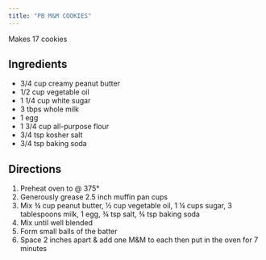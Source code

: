 ```yaml
---
title: "PB M&M COOKIES"
---
```


Makes 17 cookies

## Ingredients


* 3/4 cup creamy peanut butter
* 1/2 cup vegetable oil
* 1 1/4 cup white sugar
* 3 tbps whole milk
* 1 egg
* 1 3/4 cup all-purpose flour
* 3/4 tsp kosher salt
* 3/4 tsp baking soda

## Directions
1. Preheat oven to @ 375°
2. Generously grease 2.5 inch muffin pan cups
3. Mix ¾ cup peanut butter, ½ cup vegetable oil, 1 ¼ cups sugar, 3 tablespoons milk, 1 egg, ¾ tsp salt, ¾ tsp baking soda
4. Mix until well blended
5. Form small balls of the batter
6. Space 2 inches apart & add one M&M to each then put in the oven for 7 minutes


